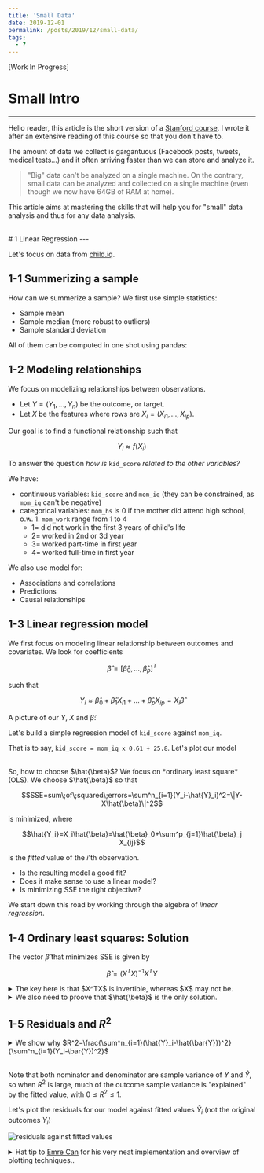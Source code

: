 ```yaml
---
title: 'Small Data'
date: 2019-12-01
permalink: /posts/2019/12/small-data/
tags:
  - ?
---
```


[Work In Progress]

# Small Intro
---

Hello reader, this article is the short version of a [Stanford course](http://web.stanford.edu/~rjohari/teaching/notes/). 
I wrote it after an extensive reading of this course so that you don't have to.

The amount of data we collect is gargantuous (Facebook posts, tweets, medical tests...) and it often arriving faster than we can store and analyze it. 
> "Big" data can't be analyzed on a single machine.
On the contrary, small data can be analyzed and collected on a single machine (even though we now have 64GB of RAM at home).

This article aims at mastering the skills that will help you for "small" data analysis and thus for any data analysis.

<br>
# 1 Linear Regression
---

Let's focus on data from [child.iq](http://www.stat.columbia.edu/~gelman/arm/examples/child.iq/).

## 1-1 Summerizing a sample
How can we summerize a sample? We first use simple statistics:
+ Sample mean
+ Sample median (more robust to outliers)
+ Sample standard deviation

All of them can be computed in one shot using pandas:
<script src="https://gist.github.com/Vincent-Maladiere/92c2cf07035962f50e23a72b57299208.js"></script>

## 1-2 Modeling relationships
We focus on modelizing relationships between observations. 

+ Let $Y=(Y_1, ..., Y_n)$ be the outcome, or target.
+ Let $X$ be the features where rows are $X_i=(X_{i1}, ..., X_{ip})$.

Our goal is to find a functional relationship such that

$$Y_i \approx f(X_i)$$

To answer the question *how is* `kid_score` *related to the other variables?*

<script src="https://gist.github.com/Vincent-Maladiere/a5bfd0162e30fca9596d89b1a4b3e2d8.js"></script>

We have:
+ continuous variables: `kid_score` and `mom_iq` (they can be constrained, as `mom_iq` can't be negative)
+ categorical variables: `mom_hs` is $0$ if the mother did attend high school, o.w. 1. `mom_work` range from $1$ to $4$
  + $1=$ did not work in the first 3 years of child's life
  + $2=$ worked in 2nd or 3d year
  + $3=$ worked part-time in first year
  + $4=$ worked full-time in first year

We also use model for:
+ Associations and correlations
+ Predictions
+ Causal relationships

## 1-3 Linear regression model

We first focus on modeling linear relationship between outcomes and covariates.
We look for coefficients 

$$\hat{\beta} = [\hat{\beta}_0, ..., \hat{\beta}_p]^T$$ 

such that

$$Y_i \approx \hat{\beta}_0 + \hat{\beta}_1 X_{i1} + ... + \hat{\beta}_p X_{ip} = X_i \hat{\beta}$$

A picture of our $Y$, $X$ and $\hat{\beta}$:
<script src="https://gist.github.com/Vincent-Maladiere/20d422af2c70e8e8598e31986f249711.js"></script>

Let's build a simple regression model of `kid_score` against `mom_iq`.
<script src="https://gist.github.com/Vincent-Maladiere/62e8ed53b3407f53f5ac28d2ac36f1d4.js"></script>

That is to say, `kid_score = mom_iq x 0.61 + 25.8`.
Let's plot our model

<script src="https://gist.github.com/Vincent-Maladiere/afb6f817f3d671558621d9c0f94af28f.js"></script>

<br>
So, how to choose $\hat{\beta}$?
We focus on *ordinary least square* (OLS).
We choose $\hat{\beta}$ so that

$$SSE=sum\;of\;squared\;errors=\sum^n_{i=1}(Y_i-\hat{Y}_i)^2=\|Y-X\hat{\beta}\|^2$$

is minimized, where

$$\hat{Y_i}=X_i\hat{\beta}=\hat{\beta}_0+\sum^p_{j=1}\hat{\beta}_j X_{ij}$$

is the *fitted* value of the $i$'th observation.

+ Is the resulting model a good fit?
+ Does it make sense to use a linear model?
+ Is minimizing SSE the right objective?

We start down this road by working through the algebra of *linear regression*.

## 1-4 Ordinary least squares: Solution

The vector $\hat{\beta}$ that minimizes SSE is given by

$$\hat{\beta}=(X^TX)^{-1}X^TY$$

<details>
<summary>The key here is that $X^TX$ is invertible, whereas $X$ may not be.</summary>
$$X^TXq=0 \implies q^TX^TXq=0 \implies (Xq)^TXq=0 \implies \|Xq\|^2=0 \implies Xq=0$$
So $q = 0$ and thus the null space of $X^TX = \{0\}$.
Since $X^TX$ is a square matrix, this means that $X^TX$ is invertible.

<br>
_______________________________________________________________________________________
<br><br>
</details>

<details>
<summary>We also need to proove that $\hat{\beta}$ is the only solution.</summary>
<br>
We proove that 
$$X^T\hat{r}=0 \implies \hat{\beta} = argmin_{\beta}\|Y-\beta X|$$ where $\hat{r}=Y-X\hat{\beta}$ is the vector of residual.
That is to say: the residual vector from $\hat{\beta}$ is orthogonal to every column of X.

Let's consider any vector $\gamma$, we have
$$Y-X\gamma = \hat{r}+X(\hat{\beta}-\gamma)$$
Since $\hat{r}$ is orthogonal to $X$, we get
$$\|Y-X\gamma\|^2=\|\hat{r}\|^2+\|X(\hat{\beta}-\gamma)\|^2$$
this is minimized when $X(\hat{\beta}-\gamma)=0$ and since $X$ has rank $p+1$, 
the unique solution is $\gamma=\hat{\beta}$

<br>
_______________________________________________________________________________________
<br>
</details>


## 1-5 Residuals and $R^2$

<details>
<summary>We show why $R^2=\frac{\sum^n_{i=1}(\hat{Y}_i-\hat{\bar{Y}})^2}{\sum^n_{i=1}(Y_i-\bar{Y})^2}$</summary>
<br>
Let $\hat{r}=Y-\hat{Y}=Y-X\hat{\beta}$ be the vector of residuals.
We know that $\hat{r}$ is orthogonal to every column of $X$ (in particular to 1st column of $X$).
This means that the sum of residuals is $0$, thus
$$\sum^n_{i=1}\hat{r}_i=\sum^n_{i=1}(Y_i-\hat{Y}_i)=0 \implies \bar{Y}=\hat{\bar{Y}}$$

Since $\hat{r}$ is orthogonal to every column of $X$, we use the Pythagorean theorem to get:
$$\|Y\|^2=\|\hat{r}\|^2+\|\hat{Y}\|^2$$
using equality of sample means we get:
$$\|Y\|^2-n\bar{Y}^2=\|\hat{r}\|^2+\|\hat{r}\|^2-n\hat{\bar{Y}}^2$$
hence
$$R^2=\frac{\sum^n_{i=1}(\hat{Y}_i-\hat{\bar{Y}})^2}{\sum^n_{i=1}(Y_i-\bar{Y})^2}$$

_______________________________________________________________________________________
</details>
<br>

Note that both nominator and denominator are sample variance of $Y$ and $\hat{Y}$, so when $R^2$ is large, much of the outcome sample variance is "explained" by the fitted value, with $0 \leq R^2 \leq 1$. 

<script src="https://gist.github.com/Vincent-Maladiere/b3bd0d25d76896892fa681f9dd73057f.js"></script>

Let's plot the residuals for our model against fitted values $\hat{Y}_i$ (not the original outcomes $Y_i$)

![residuals against fitted values](https://vincent-maladiere.github.io/images/residuals_vs_fitted.png)

<details>
<br>
<summary>Hat tip to <a href="https://emredjan.github.io/blog/2017/07/11/emulating-r-plots-in-python/">Emre Can</a> for his very neat implementation and overview of plotting techniques..</summary>
<script src="https://gist.github.com/Vincent-Maladiere/6fb9b7c2ae87822ddc68ca12125aa421.js"></script>
_______________________________________________________________________________________
</details>
<br>
